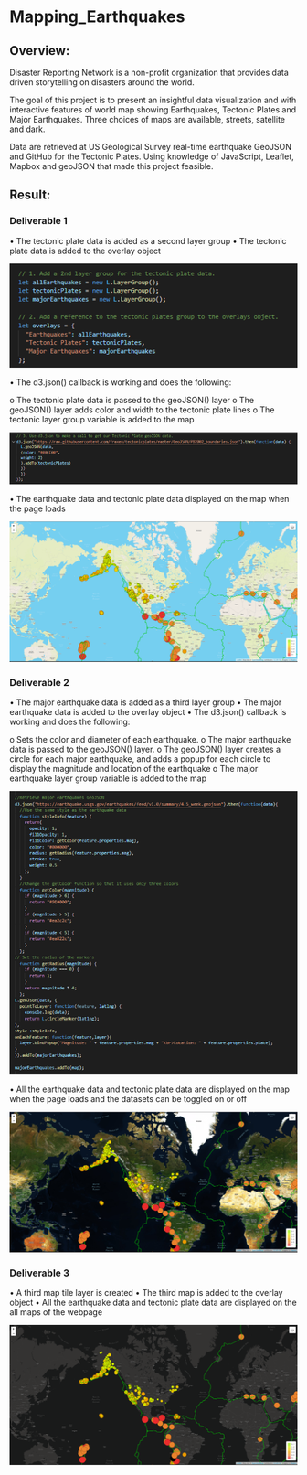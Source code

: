 # Mapping_Earthquakes

## Overview:

Disaster Reporting Network is a non-profit organization that provides data driven storytelling on disasters around the world. 

The goal of this project is to present an insightful data visualization and with interactive features of world map showing Earthquakes, Tectonic Plates and Major Earthquakes. Three choices of maps are available, streets, satellite and dark. 

Data are retrieved at US Geological Survey real-time earthquake GeoJSON and GitHub for the Tectonic Plates. Using knowledge of JavaScript, Leaflet, Mapbox and geoJSON that made this project feasible.

## Result:

### Deliverable 1

•	The tectonic plate data is added as a second layer group
•	The tectonic plate data is added to the overlay object 

![deliv1-tectonic_plate12.png](https://github.com/OPahunang/Mapping_Earthquakes/blob/main/resources/deliv1-tectonic_plate12.png)


•	The d3.json() callback is working and does the following: 

o	The tectonic plate data is passed to the geoJSON() layer
o	The geoJSON() layer adds color and width to the tectonic plate lines
o	The tectonic layer group variable is added to the map

![deliv1-tectonic_plate3.png](https://github.com/OPahunang/Mapping_Earthquakes/blob/main/resources/deliv1-tectonic_plate3.png)


•	The earthquake data and tectonic plate data displayed on the map when the page loads 

![deliv1-map.png](https://github.com/OPahunang/Mapping_Earthquakes/blob/main/resources/deliv1-map.png)



### Deliverable 2

•	The major earthquake data is added as a third layer group 
•	The major earthquake data is added to the overlay object 
•	The d3.json() callback is working and does the following: 

o	Sets the color and diameter of each earthquake.
o	The major earthquake data is passed to the geoJSON() layer.
o	The geoJSON() layer creates a circle for each major earthquake, and adds a popup for each circle to display the magnitude and location of the earthquake
o	The major earthquake layer group variable is added to the map

![deliv2-major_earthquake.png](https://github.com/OPahunang/Mapping_Earthquakes/blob/main/resources/deliv2-major_earthquake.png)


•	All the earthquake data and tectonic plate data are displayed on the map when the page loads and the datasets can be toggled on or off 

![deliv2-map.png](https://github.com/OPahunang/Mapping_Earthquakes/blob/main/resources/deliv2-map.png)



### Deliverable 3

•	A third map tile layer is created 
•	The third map is added to the overlay object 
•	All the earthquake data and tectonic plate data are displayed on the all maps of the webpage


![deliv3-map.png](https://github.com/OPahunang/Mapping_Earthquakes/blob/main/resources/deliv3-map.png)

